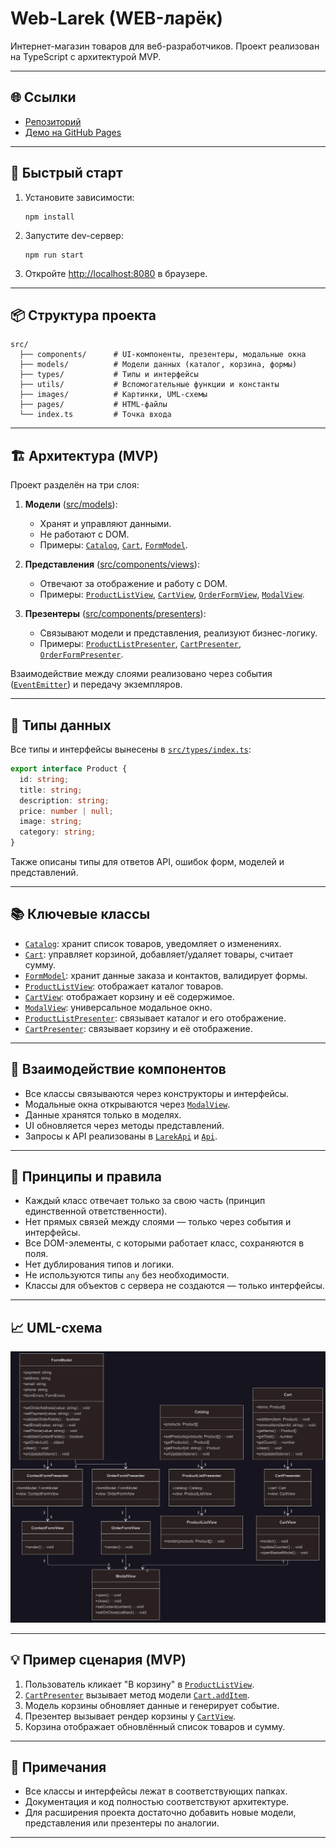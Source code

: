 # Web-Larek (WEB-ларёк)

Интернет-магазин товаров для веб-разработчиков. Проект реализован на TypeScript с архитектурой MVP.

---

## 🌐 Ссылки

- [Репозиторий](https://github.com/alsakharov/web-larek-frontend)
- [Демо на GitHub Pages](https://alsakharov.github.io/web-larek-frontend/)

---

## 🚀 Быстрый старт

1. Установите зависимости:
   ```
   npm install
   ```
2. Запустите dev-сервер:
   ```
   npm run start
   ```
3. Откройте [http://localhost:8080](http://localhost:8080) в браузере.

---

## 📦 Структура проекта

```
src/
  ├── components/      # UI-компоненты, презентеры, модальные окна
  ├── models/          # Модели данных (каталог, корзина, формы)
  ├── types/           # Типы и интерфейсы
  ├── utils/           # Вспомогательные функции и константы
  ├── images/          # Картинки, UML-схемы
  ├── pages/           # HTML-файлы
  └── index.ts         # Точка входа
```

---

## 🏗️ Архитектура (MVP)

Проект разделён на три слоя:

1. **Модели** ([src/models](src/models)):
   - Хранят и управляют данными.
   - Не работают с DOM.
   - Примеры: [`Catalog`](src/models/catalog.ts), [`Cart`](src/models/cart.ts), [`FormModel`](src/models/FormModel.ts).

2. **Представления** ([src/components/views](src/components/views)):
   - Отвечают за отображение и работу с DOM.
   - Примеры: [`ProductListView`](src/components/views/ProductListView.ts), [`CartView`](src/components/views/CartView.ts), [`OrderFormView`](src/components/views/OrderFormView.ts), [`ModalView`](src/components/views/ModalView.ts).

3. **Презентеры** ([src/components/presenters](src/components/presenters)):
   - Связывают модели и представления, реализуют бизнес-логику.
   - Примеры: [`ProductListPresenter`](src/components/presenters/ProductListPresenter.ts), [`CartPresenter`](src/components/presenters/CartPresenter.ts), [`OrderFormPresenter`](src/components/presenters/OrderFormPresenter.ts).

Взаимодействие между слоями реализовано через события ([`EventEmitter`](src/components/base/events.ts)) и передачу экземпляров.

---

## 📝 Типы данных

Все типы и интерфейсы вынесены в [`src/types/index.ts`](src/types/index.ts):

```typescript
export interface Product {
  id: string;
  title: string;
  description: string;
  price: number | null;
  image: string;
  category: string;
}
```

Также описаны типы для ответов API, ошибок форм, моделей и представлений.

---

## 📚 Ключевые классы

- [`Catalog`](src/models/catalog.ts): хранит список товаров, уведомляет о изменениях.
- [`Cart`](src/models/cart.ts): управляет корзиной, добавляет/удаляет товары, считает сумму.
- [`FormModel`](src/models/FormModel.ts): хранит данные заказа и контактов, валидирует формы.
- [`ProductListView`](src/components/views/ProductListView.ts): отображает каталог товаров.
- [`CartView`](src/components/views/CartView.ts): отображает корзину и её содержимое.
- [`ModalView`](src/components/views/ModalView.ts): универсальное модальное окно.
- [`ProductListPresenter`](src/components/presenters/ProductListPresenter.ts): связывает каталог и его отображение.
- [`CartPresenter`](src/components/presenters/CartPresenter.ts): связывает корзину и её отображение.

---

## 🔗 Взаимодействие компонентов

- Все классы связываются через конструкторы и интерфейсы.
- Модальные окна открываются через [`ModalView`](src/components/views/ModalView.ts).
- Данные хранятся только в моделях.
- UI обновляется через методы представлений.
- Запросы к API реализованы в [`LarekApi`](src/components/base/LarekApi.ts) и [`Api`](src/components/base/api.ts).

---

## 📄 Принципы и правила

- Каждый класс отвечает только за свою часть (принцип единственной ответственности).
- Нет прямых связей между слоями — только через события и интерфейсы.
- Все DOM-элементы, с которыми работает класс, сохраняются в поля.
- Нет дублирования типов и логики.
- Не используются типы `any` без необходимости.
- Классы для объектов с сервера не создаются — только интерфейсы.

---

## 📈 UML-схема

![UML-схема](src/images/uml_web_larek.png)

---

## 💡 Пример сценария (MVP)

1. Пользователь кликает "В корзину" в [`ProductListView`](src/components/views/ProductListView.ts).
2. [`CartPresenter`](src/components/presenters/CartPresenter.ts) вызывает метод модели [`Cart.addItem`](src/models/cart.ts).
3. Модель корзины обновляет данные и генерирует событие.
4. Презентер вызывает рендер корзины у [`CartView`](src/components/views/CartView.ts).
5. Корзина отображает обновлённый список товаров и сумму.

---

## 🏁 Примечания

- Все классы и интерфейсы лежат в соответствующих папках.
- Документация и код полностью соответствуют архитектуре.
- Для расширения проекта достаточно добавить новые модели, представления или презентеры по аналогии.

---